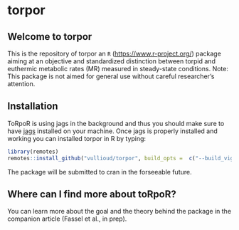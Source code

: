 
<!-- README.md is generated from README.Rmd. Please edit that file -->

# torpor

<!-- badges: start -->

<!-- badges: end -->

## Welcome to torpor

This is the repository of torpor an `R` (<https://www.r-project.org/>)
package aiming at an objective and standardized distinction between
torpid and euthermic metabolic rates (MR) measured in steady-state
conditions. Note: This package is not aimed for general use without
careful researcher’s attention.

## Installation

ToRpoR is using jags in the background and thus you should make sure to
have [jags](http://mcmc-jags.sourceforge.net) installed on your machine.
Once jags is properly installed and working you can installed torpor in
R by typing:

``` r
library(remotes)
remotes::install_github("vullioud/torpor", build_opts =  c("--build_vignettes"),force=TRUE)
```

The package will be submitted to cran in the forseeable future.

## Where can I find more about toRpoR?

You can learn more about the goal and the theory behind the package in
the companion article (Fassel et al., in prep).
